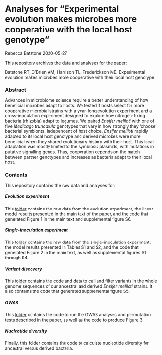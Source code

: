 Analyses for “Experimental evolution makes microbes more cooperative
with the local host genotype”
================
Rebecca Batstone
2020-05-27

This repository archives the data and analyses for the paper:

Batstone RT, O’Brien AM, Harrison TL, Frederickson ME. Experimental
evolution makes microbes more cooperative with their local host
genotype.

### Abstract

Advances in microbiome science require a better understanding of how
beneficial microbes adapt to hosts. We tested if hosts select for more
cooperative microbial strains with a year-long evolution experiment and
a cross-inoculation experiment designed to explore how nitrogen-fixing
bacteria (rhizobia) adapt to legumes. We paired *Ensifer meliloti* with
one of five *Medicago truncatula* genotypes that vary in how strongly
they ‘choose’ bacterial symbionts. Independent of host choice, *Ensifer
meliloti* rapidly adapted to its local host genotype and derived
microbes were more beneficial when they shared evolutionary history with
their host. This local adaptation was mostly limited to the symbiosis
plasmids, with mutations in putative signalling genes. Thus, cooperation
depends on the match between partner genotypes and increases as bacteria
adapt to their local host.

### Contents

This repository contains the raw data and analyses for:

##### Evolution experiment

This
[folder](https://github.com/rtbatstone/how-rhizobia-evolve/tree/master/Evolution%20experiment)
contains the raw data from the evolution experiment, the linear model
results presented in the main text of the paper, and the code that
generated Figure 1 in the main text and supplemental figure S6.

##### Single-inoculation experiment

This
[folder](https://github.com/rtbatstone/how-rhizobia-evolve/tree/master/Single-inoculation%20experiment)
contains the raw data from the single-inoculation experiment, the model
results presented in Tables S1 and S2, and the code that generated
Figure 2 in the main text, as well as supplemental figures S1 through
S4.

##### Variant discovery

This
[folder](https://github.com/rtbatstone/how-rhizobia-evolve/tree/master/Variant%20discovery)
contains the code and data to call and filter variants in the whole
genome sequences of our ancestral and derived *Ensifer meliloti*
strains. It also contains the code that generated supplemental figure
S5.

##### GWAS

This
[folder](https://github.com/rtbatstone/how-rhizobia-evolve/tree/master/GWAS)
contains the code to run the GWAS analyses and permutation tests
described in the paper, as well as the code to produce Figure 3.

##### Nucleotide diversity

Finally, this folder contains the code to calculate nucleotide diversity
for ancestral versus derived bacteria.

